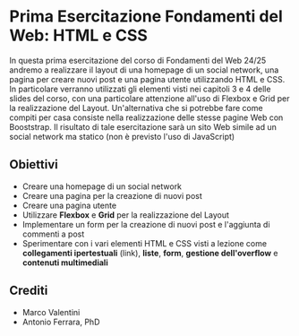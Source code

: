# Prima Esercitazione Fondamenti del Web: HTML e CSS

In questa prima esercitazione del corso di Fondamenti del Web 24/25 andremo a realizzare il layout di una homepage di un social network, una pagina per creare nuovi post e una pagina utente utilizzando HTML e CSS. In particolare verranno utilizzati gli elementi visti nei capitoli 3 e 4 delle slides del corso, con una particolare attenzione all'uso di Flexbox e Grid per la realizzazione del Layout. Un'alternativa che si potrebbe fare come compiti per casa consiste nella realizzazione delle stesse pagine Web con Booststrap. Il risultato di tale esercitazione sarà un sito Web simile ad un social network ma statico (non è previsto l'uso di JavaScript)

## Obiettivi

- Creare una homepage di un social network
- Creare una pagina per la creazione di nuovi post
- Creare una pagina utente
- Utilizzare **Flexbox** e **Grid** per la realizzazione del Layout
- Implementare un form per la creazione di nuovi post e l'aggiunta di commenti a post
- Sperimentare con i vari elementi HTML e CSS visti a lezione come **collegamenti ipertestuali** (link), **liste**, **form**, **gestione dell'overflow** e **contenuti multimediali**

## Crediti

- Marco Valentini
- Antonio Ferrara, PhD
